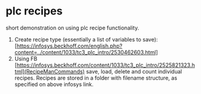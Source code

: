 # plc recipes
short demonstration on using plc recipe functionality.
1. Create recipe type (essentially a list of variables to save): [https://infosys.beckhoff.com/english.php?content=../content/1033/tc3_plc_intro/2530462603.html]
1. Using FB [https://infosys.beckhoff.com/content/1033/tc3_plc_intro/2525821323.html](RecipeManCommands) save, load, delete and count individual recipes. Recipes are stored in a folder with filename structure, as specified on above infosys link.
